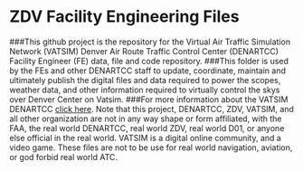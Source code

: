 # ZDV Facility Engineering Files
###This github project is the repository for the Virtual Air Traffic Simulation Network (VATSIM) Denver Air Route Traffic Control Center (DENARTCC) Facility Engineer (FE) data, file and code repository.
###This folder is used by the FEs and other DENARTCC staff to update, coordinate, maintain and ultimately publish the digital files and data required to power the scopes, weather data, and other information required to virtually control the skys over Denver Center on Vatsim.
###For more information about the VATSIM DENARTCC [click here](http://www.denartcc.org).
Note that this project, DENARTCC, ZDV, VATSIM, and all other organization are not in any way shape or form affiliated, with the FAA, the real world DENARTCC, real world ZDV, real world D01, or anyone else official in the real world.  VATSIM is a digital online community, and a video game.  These files are not to be use for real world navigation, aviation, or god forbid real world ATC.
